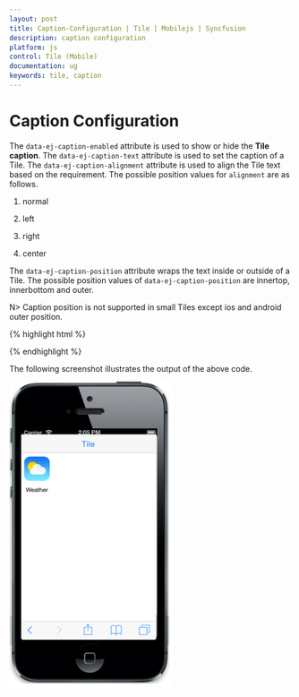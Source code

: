 ```yaml
---
layout: post
title: Caption-Configuration | Tile | Mobilejs | Syncfusion
description: caption configuration
platform: js
control: Tile (Mobile)
documentation: ug
keywords: tile, caption
---
```


# Caption Configuration

The `data-ej-caption-enabled` attribute is used to show or hide the **Tile caption**. The `data-ej-caption-text` attribute is used to set the caption of a Tile. The `data-ej-caption-alignment` attribute is used to align the Tile text based on the requirement. The possible position values for `alignment` are as follows.

1. normal

2. left

3. right

4. center

The `data-ej-caption-position` attribute wraps the text inside or outside of a Tile. The possible position values of `data-ej-caption-position` are innertop, innerbottom and outer.

N> Caption position is not supported in small Tiles except ios and android outer position.



{% highlight html %}

  <div id="header" data-role="ejmnavigationbar" data-ej-mode="header" data-ej-title="Tile" data-ej-titlealignment="center" data-ej-position="top" data-ej-touchend="tileSelection">
    </div>
    <div class="tiles" style="top: 45px; position: relative;">
        <div id="tileview1" data-role="ejmtile" data-ej-showroundedcorner="true" data-ej-imageposition="fill" data-ej-caption-position="outer" data-ej-caption-alignment="center" data-ej-tilesize="small" data-ej-caption-text="Weather" data-ej-imageurl="../themes/sampleimages/tileview/ios7/weather.png">
        </div>
    </div>


{% endhighlight %}



The following screenshot illustrates the output of the above code.

![](caption-configuration_images\caption-configuration_img1.png)

